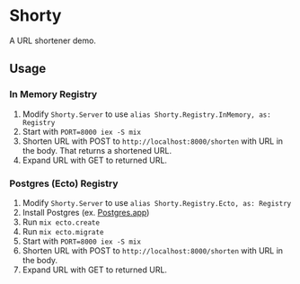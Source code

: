 # Shorty

A URL shortener demo.

## Usage

### In Memory Registry

1. Modify `Shorty.Server` to use `alias Shorty.Registry.InMemory, as: Registry`
2. Start with `PORT=8000 iex -S mix`
3. Shorten URL with POST to `http://localhost:8000/shorten` with URL in the body. That returns a shortened URL.
4. Expand URL with GET to returned URL.

### Postgres (Ecto) Registry

1. Modify `Shorty.Server` to use `alias Shorty.Registry.Ecto, as: Registry`
2. Install Postgres (ex. [Postgres.app](http://postgresapp.com))
3. Run `mix ecto.create`
4. Run `mix ecto.migrate`
5. Start with `PORT=8000 iex -S mix`
6. Shorten URL with POST to `http://localhost:8000/shorten` with URL in the body.
7. Expand URL with GET to returned URL.
